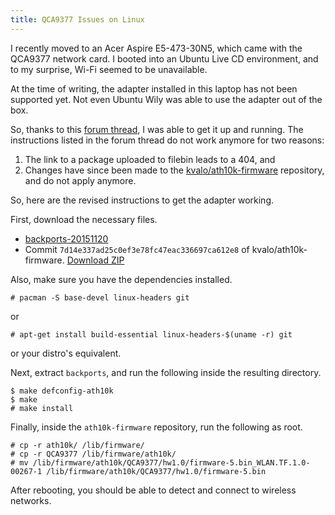 ```yaml
---
title: QCA9377 Issues on Linux
---
```


I recently moved to an Acer Aspire E5-473-30N5, which came with the QCA9377 network card. I booted into an Ubuntu Live CD environment, and to my surprise, Wi-Fi seemed to be unavailable.

At the time of writing, the adapter installed in this laptop has not been supported yet. Not even Ubuntu Wily was able to use the adapter out of the box.

So, thanks to this [forum thread](http://ubuntuforums.org/showthread.php?t=2300861&page=3), I was able to get it up and running. The instructions listed in the forum thread do not work anymore for two reasons:

1. The link to a package uploaded to filebin leads to a 404, and 
2. Changes have since been made to the [kvalo/ath10k-firmware](https://github.com/kvalo/ath10k-firmware/) repository, and do not apply anymore.

So, here are the revised instructions to get the adapter working.

First, download the necessary files.

* [backports-20151120](https://www.kernel.org/pub/linux/kernel/projects/backports/2015/11/20/backports-20151120.tar.xz)
* Commit `7d14e337ad25c0ef3e78fc47eac336697ca612e8` of kvalo/ath10k-firmware. [Download ZIP](https://github.com/kvalo/ath10k-firmware/archive/7d14e337ad25c0ef3e78fc47eac336697ca612e8.zip)

Also, make sure you have the dependencies installed.

```
# pacman -S base-devel linux-headers git
```

or

```
# apt-get install build-essential linux-headers-$(uname -r) git
```

or your distro's equivalent.

Next, extract `backports`, and run the following inside the resulting directory.

```
$ make defconfig-ath10k
$ make
# make install
```

Finally, inside the `ath10k-firmware` repository, run the following as root.

```
# cp -r ath10k/ /lib/firmware/
# cp -r QCA9377 /lib/firmware/ath10k/
# mv /lib/firmware/ath10k/QCA9377/hw1.0/firmware-5.bin_WLAN.TF.1.0-00267-1 /lib/firmware/ath10k/QCA9377/hw1.0/firmware-5.bin
```

After rebooting, you should be able to detect and connect to wireless networks.

